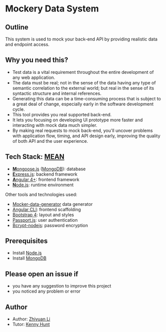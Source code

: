# Mockery Data System

## Outline
This system is used to mock your back-end API by providing realistic data and endpoint access.

## Why you need this?
* Test data is a vital requirement throughout the entire development of any web application.
* The data must be real; not in the sense of the data having any type of semantic correlation to the external world; but real in the sense of its syntactic structure and internal references.
* Generating this data can be a time-consuming process that is subject to a great deal of change, especially early in the software development cycle.
* This tool provides you real supported back-end.
* It lets you focusing on developing UI prototype more faster and interacting with mock data much simpler.
* By making real requests to mock back-end, you'll uncover problems with application flow, timing, and API design early, improving the quality of both API and the user experience. 

## Tech Stack: [MEAN](https://en.wikipedia.org/wiki/MEAN_(software_bundle))
* [**M**ongoose.js](http://www.mongoosejs.com) ([MongoDB](https://www.mongodb.com)): database
* [**E**xpress.js](http://expressjs.com): backend framework
* [**A**ngular 4+](https://angular.io): frontend framework
* [**N**ode.js](https://nodejs.org): runtime environment

Other tools and technologies used:
* [Mocker-data-generator](https://github.com/danibram/mocker-data-generator) data generator
* [Angular CLI](https://cli.angular.io): frontend scaffolding
* [Bootstrap 4](http://www.getbootstrap.com): layout and styles
* [Passport.js](http://passportjs.org/docs): user authentication
* [Bcrypt-nodejs](https://github.com/kelektiv/node.bcrypt.js): password encryption

## Prerequisites
* Install [Node.js](https://nodejs.org)
* Install [MongoDB](https://www.mongodb.com)

## Please open an issue if
* you have any suggestion to improve this project
* you noticed any problem or error

## Author
* Author: [Zhiyuan Li](http://ec2-34-212-105-251.us-west-2.compute.amazonaws.com/)
* Tutor: [Kenny Hunt](http://charity.cs.uwlax.edu/)